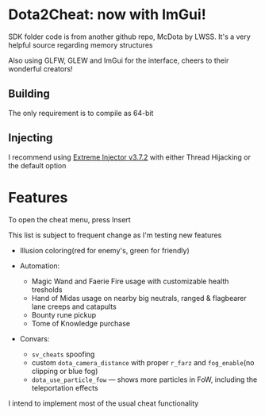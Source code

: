 # Dota2Cheat: now with ImGui!
SDK folder code is from another github repo, McDota by LWSS. It's a very helpful source regarding memory structures

Also using GLFW, GLEW and ImGui for the interface, cheers to their wonderful creators!
## Building
The only requirement is to compile as 64-bit
## Injecting
I recommend using [Extreme Injector v3.7.2](https://www.unknowncheats.me/forum/downloads.php?do=file&id=21570) with either Thread Hijacking or the default option

# Features
To open the cheat menu, press Insert

This list is subject to frequent change as I'm testing new features
* Illusion coloring(red for enemy's, green for friendly)
* Automation:
  * Magic Wand and Faerie Fire usage with customizable health tresholds
  * Hand of Midas usage on nearby big neutrals, ranged & flagbearer lane creeps and catapults
  * Bounty rune pickup
  * Tome of Knowledge purchase

* Convars:
  * `sv_cheats` spoofing
  * custom `dota_camera_distance` with proper `r_farz` and `fog_enable`(no clipping or blue fog)
  * `dota_use_particle_fow` — shows more particles in FoW, including the teleportation effects
  
I intend to implement most of the usual cheat functionality

